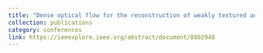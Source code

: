 ```yaml
---
title: "Dense optical flow for the reconstruction of weakly textured and structured surfaces: Application to endoscopy"
collection: publications
category: conferences
link: https://ieeexplore.ieee.org/abstract/document/8802948
---
```



